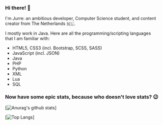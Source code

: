 ### Hi there! 👋

I'm Jurre: an ambitious developer, Computer Science student, and content creator from The Netherlands 🇳🇱. 

I mostly work in Java. Here are all the programming/scripting languages that I am familiar with:
- HTML5, CSS3 (incl. Bootstrap, SCSS, SASS)
- JavaScript (incl. JSON)
- Java
- PHP
- Python
- XML
- Lua
- SQL

### Now have some epic stats, because who doesn't love stats? 😉
[![Anurag's github stats](https://github-readme-stats.vercel.app/api?username=Jurredr&count_private=true&show_icons=true&theme=dracula)]

[![Top Langs](https://github-readme-stats.vercel.app/api/top-langs/?username=Jurredr&layout=compact&theme=dracula)]

<!--
**Jurredr/Jurredr** is a ✨ _special_ ✨ repository because its `README.md` (this file) appears on your GitHub profile.

Here are some ideas to get you started:

- 🔭 I’m currently working on ...
- 🌱 I’m currently learning ...
- 👯 I’m looking to collaborate on ...
- 🤔 I’m looking for help with ...
- 💬 Ask me about ...
- 📫 How to reach me: ...
- 😄 Pronouns: ...
- ⚡ Fun fact: ...
-->
